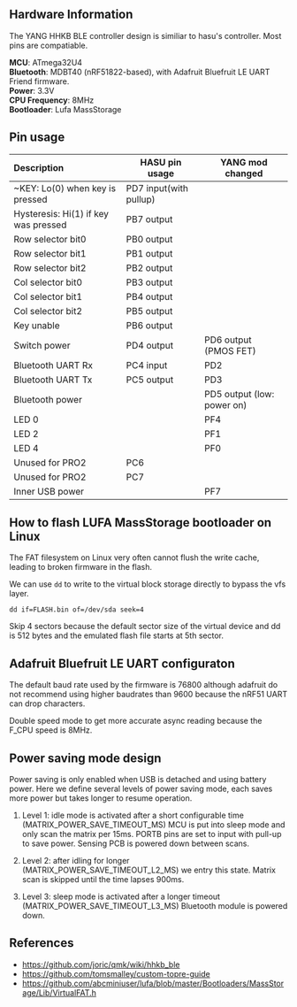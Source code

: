 ## Hardware Information

The YANG HHKB BLE controller design is similiar to hasu's
controller. Most pins are compatiable.

**MCU**: ATmega32U4  
**Bluetooth**:  MDBT40 (nRF51822-based), with Adafruit Bluefruit LE UART Friend firmware.  
**Power**: 3.3V  
**CPU Frequency**: 8MHz  
**Bootloader**: Lufa MassStorage  

## Pin usage

| Description                          | HASU pin usage         | YANG mod changed           |
|:------------------------------------ | ---------------------- | -------------------------- |
| ~KEY: Lo(0) when key is pressed      | PD7 input(with pullup) |                            |
| Hysteresis: Hi(1) if key was pressed | PB7 output             |                            |
| Row selector bit0                    | PB0 output             |                            |
| Row selector bit1                    | PB1 output             |                            |
| Row selector bit2                    | PB2 output             |                            |
| Col selector bit0                    | PB3 output             |                            |
| Col selector bit1                    | PB4 output             |                            |
| Col selector bit2                    | PB5 output             |                            |
| Key unable                           | PB6 output             |                            |
| Switch power                         | PD4 output             | PD6 output (PMOS FET)      |
| Bluetooth UART Rx                    | PC4 input              | PD2                        |
| Bluetooth UART Tx                    | PC5 output             | PD3                        |
| Bluetooth power                      |                        | PD5 output (low: power on) |
| LED 0                                |                        | PF4                        |
| LED 2                                |                        | PF1                        |
| LED 4                                |                        | PF0                        |
| Unused for PRO2                      | PC6                    |                            |
| Unused for PRO2                      | PC7                    |                            |
| Inner USB power                      |                        | PF7                        |

## How to flash LUFA MassStorage bootloader on Linux

The FAT filesystem on Linux very often cannot flush the write cache,
leading to broken firmware in the flash.

We can use `dd` to write to the virtual block storage directly to
bypass the vfs layer.

```
dd if=FLASH.bin of=/dev/sda seek=4
```

Skip 4 sectors because the default sector size of the virtual device
and dd is 512 bytes and the emulated flash file starts at 5th sector.

## Adafruit Bluefruit LE UART configuraton

The default baud rate used by the firmware is 76800 although adafruit
do not recommend using higher baudrates than 9600 because the nRF51
UART can drop characters.

Double speed mode to get more accurate async reading because the F_CPU
speed is 8MHz.

## Power saving mode design

Power saving is only enabled when USB is detached and using battery
power. Here we define several levels of power saving mode, each saves
more power but takes longer to resume operation.

1. Level 1: idle mode is activated after a short configurable time
   (MATRIX_POWER_SAVE_TIMEOUT_MS) MCU is put into sleep mode and only
   scan the matrix per 15ms. PORTB pins are set to input with pull-up
   to save power. Sensing PCB is powered down between scans.

2. Level 2: after idling for longer (MATRIX_POWER_SAVE_TIMEOUT_L2_MS)
   we entry this state. Matrix scan is skipped until the time lapses
   900ms.

2. Level 3: sleep mode is activated after a longer timeout
   (MATRIX_POWER_SAVE_TIMEOUT_L3_MS) Bluetooth module is powered down.

## References

* https://github.com/joric/qmk/wiki/hhkb_ble
* https://github.com/tomsmalley/custom-topre-guide
* https://github.com/abcminiuser/lufa/blob/master/Bootloaders/MassStorage/Lib/VirtualFAT.h
